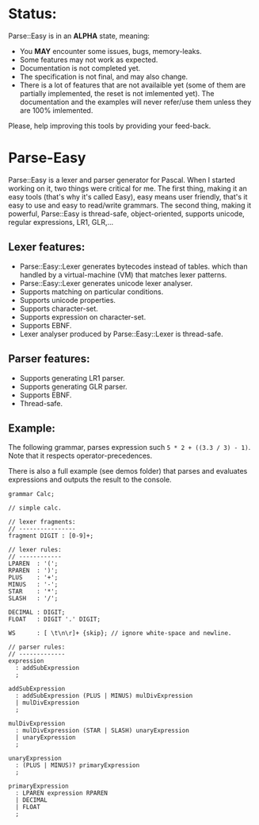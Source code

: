 # Status:
Parse::Easy is in an **ALPHA** state, meaning:
- You **MAY** encounter some issues, bugs, memory-leaks.
- Some features may not work as expected.
- Documentation is not completed yet.
- The specification is not final, and may also change. 
- There is a lot of features that are not availaible yet (some of them are partially implemented, the reset is not imlemented yet). The documentation and the examples will never refer/use them unless they are 100% imlemented.

Please, help improving this tools by providing your feed-back.

# Parse-Easy
Parse::Easy is a lexer and parser generator for Pascal. When I started working on it, two things were critical for me. The first thing, making it an easy tools (that's why it's called Easy), easy means user friendly, that's it easy to use and easy to read/write grammars. The second thing, making it powerful, Parse::Easy is thread-safe, object-oriented, supports unicode, regular expressions, LR1, GLR,...

## Lexer features:
- Parse::Easy::Lexer generates bytecodes instead of tables. which than handled by a virtual-machine (VM) that matches lexer patterns. 
- Parse::Easy::Lexer generates unicode lexer analyser. 
- Supports matching on particular conditions.
- Supports unicode properties.
- Supports character-set.
- Supports expression on character-set.
- Supports EBNF.
- Lexer analyser produced by Parse::Easy::Lexer is thread-safe.
 
## Parser features:
- Supports generating LR1 parser.
- Supports generating GLR parser.
- Supports EBNF.
- Thread-safe.

## Example: 
The following grammar, parses expression such ```5 * 2 + ((3.3 / 3) - 1)```. Note that it respects operator-precedences.

There is also a full example (see demos folder) that parses and evaluates expressions and outputs the result to the console.
```
grammar Calc;

// simple calc.

// lexer fragments:
// ----------------
fragment DIGIT : [0-9]+;

// lexer rules:
// ------------
LPAREN  : '(';
RPAREN  : ')';
PLUS    : '+';
MINUS   : '-';
STAR    : '*';
SLASH   : '/';

DECIMAL : DIGIT;
FLOAT   : DIGIT '.' DIGIT;

WS      : [ \t\n\r]+ {skip}; // ignore white-space and newline.

// parser rules:
// -------------
expression
  : addSubExpression
  ;
  
addSubExpression
  : addSubExpression (PLUS | MINUS) mulDivExpression
  | mulDivExpression
  ;
  
mulDivExpression
  : mulDivExpression (STAR | SLASH) unaryExpression
  | unaryExpression
  ;

unaryExpression
  : (PLUS | MINUS)? primaryExpression
  ;
  
primaryExpression
  : LPAREN expression RPAREN
  | DECIMAL
  | FLOAT
  ;
```
